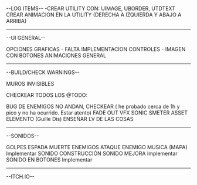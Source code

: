 --LOG ITEMS--
-CREAR UTILITY CON: UIMAGE, UBORDER, UTDTEXT
CREAR ANIMACION EN LA UTILITY (DERECHA A IZQUIERDA Y ABAJO A ARRIBA)


-------------------------------------------------------------------
--UI GENERAL--

OPCIONES GRAFICAS - FALTA IMPLEMENTACION
CONTROLES - IMAGEN CON BOTONES
ANIMACIONES GENERAL

-------------------------------------------------------------------
--BUILD/CHECK WARNINGS--

MUROS INVISIBLES

CHECKEAR TODOS LOS @TODO:

BUG DE ENEMIGOS NO ANDAN, CHECKEAR ( he probado cerca de 1h y pico y no ha ocurrido. Estar atento)
FADE OUT VFX SONIC SMETER ASSET ELEMENTO  (Guille Dis)
ENSEÑAR LV DE LAS COSAS

--------------------------------------------------------------------------------------------------
--SONIDOS--

GOLPES ESPADA
MUERTE ENEMIGOS
ATAQUE ENEMIGO
MUSICA (MAPA) Implementar
SONIDO CONSTRUCCIÓN
SONIDO MEJORA Implementar
SONIDO EN BOTONES Implementar

--------------------------------------------------------------------------------------------------

--ITCH.IO--

